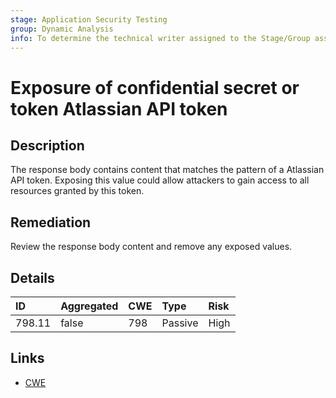 ```yaml
---
stage: Application Security Testing
group: Dynamic Analysis
info: To determine the technical writer assigned to the Stage/Group associated with this page, see https://handbook.gitlab.com/handbook/product/ux/technical-writing/#assignments
---
```


# Exposure of confidential secret or token Atlassian API token

## Description

The response body contains content that matches the pattern of a Atlassian API token.
Exposing this value could allow attackers to gain access to all resources granted by this token.

## Remediation

Review the response body content and remove any exposed values.

## Details

| ID | Aggregated | CWE | Type | Risk |
|:---|:--------|:--------|:--------|:--------|
| 798.11 | false | 798 | Passive | High |

## Links

- [CWE](https://cwe.mitre.org/data/definitions/798.html)
